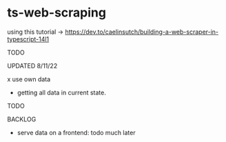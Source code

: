 # ts-web-scraping

using this tutorial -> https://dev.to/caelinsutch/building-a-web-scraper-in-typescript-14l1 

TODO

UPDATED 8/11/22

x use own data
- getting all data in current state.

TODO

BACKLOG
- serve data on a frontend: todo much later

